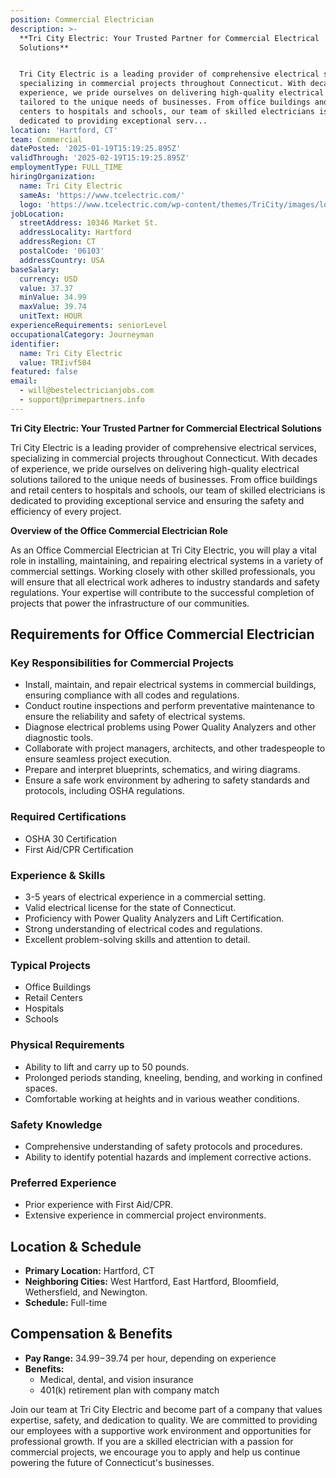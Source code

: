 ```yaml
---
position: Commercial Electrician
description: >-
  **Tri City Electric: Your Trusted Partner for Commercial Electrical
  Solutions**


  Tri City Electric is a leading provider of comprehensive electrical services,
  specializing in commercial projects throughout Connecticut. With decades of
  experience, we pride ourselves on delivering high-quality electrical solutions
  tailored to the unique needs of businesses. From office buildings and retail
  centers to hospitals and schools, our team of skilled electricians is
  dedicated to providing exceptional serv...
location: 'Hartford, CT'
team: Commercial
datePosted: '2025-01-19T15:19:25.895Z'
validThrough: '2025-02-19T15:19:25.895Z'
employmentType: FULL_TIME
hiringOrganization:
  name: Tri City Electric
  sameAs: 'https://www.tcelectric.com/'
  logo: 'https://www.tcelectric.com/wp-content/themes/TriCity/images/logo.png'
jobLocation:
  streetAddress: 10346 Market St.
  addressLocality: Hartford
  addressRegion: CT
  postalCode: '06103'
  addressCountry: USA
baseSalary:
  currency: USD
  value: 37.37
  minValue: 34.99
  maxValue: 39.74
  unitText: HOUR
experienceRequirements: seniorLevel
occupationalCategory: Journeyman
identifier:
  name: Tri City Electric
  value: TRIivf504
featured: false
email:
  - will@bestelectricianjobs.com
  - support@primepartners.info
---
```




**Tri City Electric: Your Trusted Partner for Commercial Electrical Solutions**

Tri City Electric is a leading provider of comprehensive electrical services, specializing in commercial projects throughout Connecticut. With decades of experience, we pride ourselves on delivering high-quality electrical solutions tailored to the unique needs of businesses. From office buildings and retail centers to hospitals and schools, our team of skilled electricians is dedicated to providing exceptional service and ensuring the safety and efficiency of every project.

**Overview of the Office Commercial Electrician Role**

As an Office Commercial Electrician at Tri City Electric, you will play a vital role in installing, maintaining, and repairing electrical systems in a variety of commercial settings. Working closely with other skilled professionals, you will ensure that all electrical work adheres to industry standards and safety regulations. Your expertise will contribute to the successful completion of projects that power the infrastructure of our communities.

## Requirements for Office Commercial Electrician

### Key Responsibilities for Commercial Projects
- Install, maintain, and repair electrical systems in commercial buildings, ensuring compliance with all codes and regulations.
- Conduct routine inspections and perform preventative maintenance to ensure the reliability and safety of electrical systems.
- Diagnose electrical problems using Power Quality Analyzers and other diagnostic tools.
- Collaborate with project managers, architects, and other tradespeople to ensure seamless project execution.
- Prepare and interpret blueprints, schematics, and wiring diagrams.
- Ensure a safe work environment by adhering to safety standards and protocols, including OSHA regulations.

### Required Certifications
- OSHA 30 Certification
- First Aid/CPR Certification

### Experience & Skills
- 3-5 years of electrical experience in a commercial setting.
- Valid electrical license for the state of Connecticut.
- Proficiency with Power Quality Analyzers and Lift Certification.
- Strong understanding of electrical codes and regulations.
- Excellent problem-solving skills and attention to detail.

### Typical Projects
- Office Buildings
- Retail Centers
- Hospitals
- Schools

### Physical Requirements
- Ability to lift and carry up to 50 pounds.
- Prolonged periods standing, kneeling, bending, and working in confined spaces.
- Comfortable working at heights and in various weather conditions.

### Safety Knowledge
- Comprehensive understanding of safety protocols and procedures.
- Ability to identify potential hazards and implement corrective actions.

### Preferred Experience
- Prior experience with First Aid/CPR.
- Extensive experience in commercial project environments.

## Location & Schedule

- **Primary Location:** Hartford, CT
- **Neighboring Cities:** West Hartford, East Hartford, Bloomfield, Wethersfield, and Newington.
- **Schedule:** Full-time

## Compensation & Benefits

- **Pay Range:** $34.99-$39.74 per hour, depending on experience
- **Benefits:**
  - Medical, dental, and vision insurance
  - 401(k) retirement plan with company match

Join our team at Tri City Electric and become part of a company that values expertise, safety, and dedication to quality. We are committed to providing our employees with a supportive work environment and opportunities for professional growth. If you are a skilled electrician with a passion for commercial projects, we encourage you to apply and help us continue powering the future of Connecticut's businesses.
